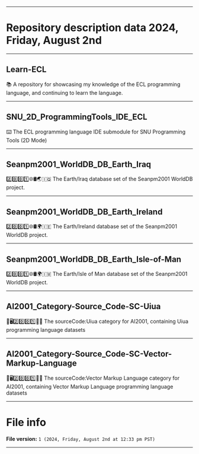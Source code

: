 
***

# Repository description data 2024, Friday, August 2nd

---

## Learn-ECL

📚️ A repository for showcasing my knowledge of the ECL programming language, and continuing to learn the language. 

---

## SNU_2D_ProgrammingTools_IDE_ECL

⌨️ The ECL programming language IDE submodule for SNU Programming Tools (2D Mode)

---

## Seanpm2001_WorldDB_DB_Earth_Iraq

2️⃣️0️⃣️0️⃣️1️⃣️🌐️🛢️🌏️🇮🇶️ The Earth/Iraq database set of the Seanpm2001 WorldDB project.

---

## Seanpm2001_WorldDB_DB_Earth_Ireland

2️⃣️0️⃣️0️⃣️1️⃣️🌐️🛢️🌍️🇮🇪️ The Earth/Ireland database set of the Seanpm2001 WorldDB project.

---

## Seanpm2001_WorldDB_DB_Earth_Isle-of-Man

2️⃣️0️⃣️0️⃣️1️⃣️🌐️🛢️🌍️🇮🇲️ The Earth/Isle of Man database set of the Seanpm2001 WorldDB project.

---

## AI2001_Category-Source_Code-SC-Uiua

🧠️🖥️2️⃣️0️⃣️0️⃣️1️⃣️💾️📜️ The sourceCode:Uiua category for AI2001, containing Uiua programming language datasets 

---

## AI2001_Category-Source_Code-SC-Vector-Markup-Language

🧠️🖥️2️⃣️0️⃣️0️⃣️1️⃣️💾️📜️ The sourceCode:Vector Markup Language category for AI2001, containing Vector Markup Language programming language datasets 

***

# File info

**File version:** `1 (2024, Friday, August 2nd at 12:33 pm PST)`

***

